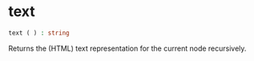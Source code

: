 # text

```php
text ( ) : string
```

Returns the (HTML) text representation for the current node recursively.